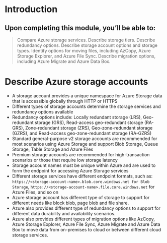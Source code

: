 # Introduction #

## Upon completing this module, you’ll be able to:
>Compare Azure storage services.
>Describe storage tiers.
>Describe redundancy options.
>Describe storage account options and storage types.
>Identify options for moving files, including AzCopy, Azure Storage Explorer, and Azure File Sync.
>Describe migration options, including Azure Migrate and Azure Data Box.

# Describe Azure storage accounts #

* A storage account provides a unique namespace for Azure Storage data that is accessible globally through HTTP or HTTPS
* Different types of storage accounts determine the storage services and redundancy options available
* Redundancy options include: Locally redundant storage (LRS), Geo-redundant storage (GRS), Read-access geo-redundant storage (RA-GRS), Zone-redundant storage (ZRS), Geo-zone-redundant storage (GZRS), and Read-access geo-zone-redundant storage (RA-GZRS)
* Standard general-purpose v2 storage accounts are recommended for most scenarios using Azure Storage and support Blob Storage, Queue Storage, Table Storage and Azure Files
* Premium storage accounts are recommended for high-transaction scenarios or those that require low storage latency
* Storage account names must be unique within Azure and are used to form the endpoint for accessing Azure Storage services
* Different storage services have different endpoint formats, such as: `https://<storage-account-name>.blob.core.windows.net for Blob Storage`, `https://<storage-account-name>.file.core.windows.net` for Azure Files, and so on
* Azure storage account has different type of storage to support for different needs like block blob, page blob and file share.
* Azure also provides different type of redundancy options to support for different data durability and availability scenarios.
* Azure also provides different types of migration options like AzCopy, Azure Storage Explorer, Azure File Sync, Azure Migrate and Azure Data Box to move data from on-premises to cloud or between different cloud storage services.